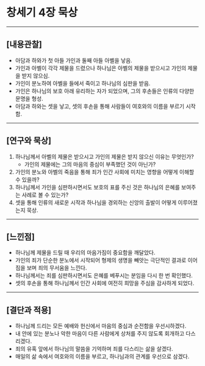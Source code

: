 # 창세기 4장 묵상

---

## [내용관찰]
- 아담과 하와가 첫 아들 가인과 둘째 아들 아벨을 낳음.
- 가인과 아벨이 각각 제물을 드렸으나 하나님은 아벨의 제물을 받으시고 가인의 제물을 받지 않으심.
- 가인이 분노하여 아벨을 들에서 죽이고 하나님의 심판을 받음.
- 가인은 하나님의 보호 아래 유리하는 자가 되었으며, 그의 후손들은 인류의 다양한 문명을 형성.
- 아담과 하와는 셋을 낳고, 셋의 후손을 통해 사람들이 여호와의 이름을 부르기 시작함.

---

## [연구와 묵상]
1. 하나님께서 아벨의 제물은 받으시고 가인의 제물은 받지 않으신 이유는 무엇인가?
   - 가인의 제물에는 그의 마음의 중심이 부족했던 것이 아닌가?
2. 가인의 분노와 아벨의 죽음을 통해 죄가 인간 사회에 미치는 영향을 어떻게 이해할 수 있을까?
3. 하나님께서 가인을 심판하시면서도 보호의 표를 주신 것은 하나님의 은혜를 보여주는 사례로 볼 수 있는가?
4. 셋을 통해 인류의 새로운 시작과 하나님을 경외하는 신앙의 출발이 어떻게 이루어졌는지 묵상.

---

## [느낀점]
- 하나님께 제물을 드릴 때 우리의 마음가짐이 중요함을 깨달았다.
- 가인의 죄가 단순한 분노에서 시작되어 형제의 생명을 빼앗는 극단적인 결과로 이어짐을 보며 죄의 무서움을 느낀다.
- 하나님께서는 죄를 심판하시면서도 은혜를 베푸시는 분임을 다시 한 번 확인했다.
- 셋의 후손을 통해 하나님께서 인간 사회에 여전히 희망을 주심을 감사하게 되었다.

---

## [결단과 적용]
- 하나님께 드리는 모든 예배와 헌신에서 마음의 중심과 순전함을 우선시하겠다.
- 내 안에 있는 분노나 악한 마음이 다른 사람에게 상처를 주지 않도록 회개하고 다스리겠다.
- 죄의 유혹 앞에서 하나님의 말씀을 기억하며 죄를 다스리는 삶을 살겠다.
- 매일의 삶 속에서 여호와의 이름을 부르고, 하나님과의 관계를 우선으로 삼겠다.

